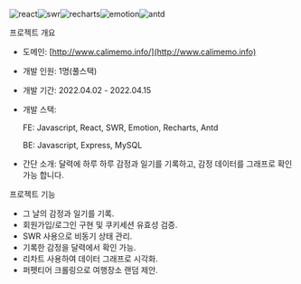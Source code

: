![react](https://img.shields.io/badge/React-61dafb?style=flat&logo=react&logoColor=ffffff)![swr](https://img.shields.io/badge/SWR-363636?style=flat&logo=SWR&logoColor=ffffff)![recharts](https://img.shields.io/badge/Recharts-22b5bf?style=flat&logo=recharts&logoColor=ffffff)![emotion](https://img.shields.io/badge/Emotion-C43BAD?style=flat&logo=emotion&logoColor=ffffff)![antd](https://img.shields.io/badge/Antd-0f7eff?style=flat&logo=antd&logoColor=f74557)

프로젝트 개요

- 도메인: [http://www.calimemo.info/](http://www.calimemo.info)
- 개발 인원: 1명(풀스택)
- 개발 기간: 2022.04.02 - 2022.04.15
- 개발 스택:
    
    FE: Javascript, React, SWR, Emotion, Recharts, Antd
    
    BE: Javascript, Express, MySQL
    
- 간단 소개: 달력에 하루 하루 감정과 일기를 기록하고, 감정 데이터를 그래프로 확인 가능 합니다.

프로젝트 기능

- 그 날의 감정과 일기를 기록.
- 회원가입/로그인 구현 및 쿠키세션 유효성 검증.
- SWR 사용으로 비동기 상태 관리.
- 기록한 감정을 달력에서 확인 가능.
- 리차트 사용하여 데이터 그래프로 시각화.
- 퍼펫티어 크롤링으로 여행장소 랜덤 제안.
